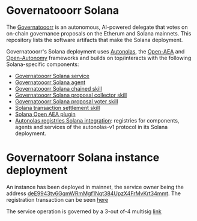 # Governatooorr Solana

The [Governatooorr](https://governatooorr.autonolas.network/) is an autonomous, AI-powered delegate that votes on on-chain governance proposals on the Etherum and Solana mainnets. This repository lists the software artifacts that make the Solana deployment.

Governatooorr's Solana deployment uses [Autonolas](https://olas.network/), the [Open-AEA](https://github.com/valory-xyz/open-aea) and [Open-Autonomy](https://github.com/valory-xyz/open-autonomy) frameworks and builds on top/interacts with the following Solana-specific components:

* [Governatooorr Solana service](https://github.com/valory-xyz/governatooorr/tree/main/packages/valory/services/governatooorr_solana)
* [Governatooorr Solana agent](https://github.com/valory-xyz/governatooorr/tree/main/packages/valory/agents/governatooorr_solana)
* [Governatooorr Solana chained skill](https://github.com/valory-xyz/governatooorr/tree/main/packages/valory/skills/governatooorr_solana_abci)
* [Governatooorr Solana proposal collector skill](https://github.com/valory-xyz/governatooorr/tree/main/packages/valory/skills/proposal_collector_solana_abci)
* [Governatooorr Solana proposal voter skill](https://github.com/valory-xyz/governatooorr/tree/main/packages/valory/skills/proposal_voter_solana_abci)
* [Solana transaction settlement skill](https://github.com/valory-xyz/governatooorr/tree/main/packages/valory/skills/solana_transaction_settlement_abci)
* [Solana Open AEA plugin](https://github.com/valory-xyz/open-aea/tree/main/plugins/aea-ledger-solana)
* [Autonolas registries Solana integration](https://github.com/valory-xyz/autonolas-registries/tree/main/integrations/solana): registries for components, agents and services of the autonolas-v1 protocol in its Solana deployment.

# Governatoorr Solana instance deployment

An instance has been deployed in mainnet, the service owner being the address [deE9943tv6GqmWRmMgf1Nqt384UpzX4FrMvKrt34mmt](https://explorer.solana.com/address/deE9943tv6GqmWRmMgf1Nqt384UpzX4FrMvKrt34mmt). The registration transaction can be seen [here]()

The service operation is governed by a 3-out of-4 multisig [link]()
